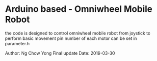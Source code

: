 # Arduino based - Omniwheel Mobile Robot 
the code is designed to control omniwheel mobile robot from joystick to perform basic movement
pin number of each motor can be set in parameter.h

Author: Ng Chow Yong
Final update Date: 2019-03-30